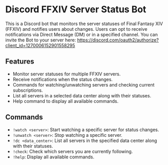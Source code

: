# Discord FFXIV Server Status Bot

This is a Discord bot that monitors the server statuses of Final Fantasy XIV (FFXIV) and notifies users about changes. Users can opt to receive notifications via Direct Message (DM) or in a specified channel.
You can invite the Bot to your server here: https://discord.com/oauth2/authorize?client_id=1270006152901558295

## Features

- Monitor server statuses for multiple FFXIV servers.
- Receive notifications when the status changes.
- Commands for watching/unwatching servers and checking current subscriptions.
- List all servers in a selected data center along with their statuses.
- Help command to display all available commands.

## Commands

- `!watch <server>`: Start watching a specific server for status changes.
- `!unwatch <server>`: Stop watching a specific server.
- `!dc <data_center>`: List all servers in the specified data center along with their statuses.
- `!check`: Check which servers you are currently following.
- `!help`: Display all available commands.
